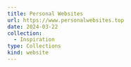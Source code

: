 ```yaml
---
title: Personal Websites
url: https://www.personalwebsites.top
date: 2024-03-22
collection:
  - Inspiration
type: Collections
kind: website
---
```

